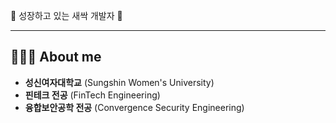 <!-- 소개 -->
🌱 성장하고 있는 새싹 개발자 🌱

---

<!-- About me -->
## 👩🏻‍💻 About me
- **성신여자대학교** (Sungshin Women's University)
- **핀테크 전공** (FinTech Engineering)
- **융합보안공학 전공** (Convergence Security Engineering)


<!-- 활동 & 자격증 -->


<!-- 프로젝트 -->


<!-- Tech Stack -->


<!-- Statistics(통계) -->
